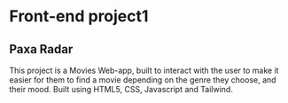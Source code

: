 # Front-end project1
## Paxa Radar
This project is a Movies Web-app, built to interact with the user to make it easier for them to find a movie depending on the genre they choose, and their mood. 
Built using HTML5, CSS, Javascript and Tailwind.
